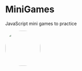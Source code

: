 # MiniGames
JavaScript mini games to practice

<a href="https://lizypk.github.io/tetris/" target="_blank"> <img height="110" style="border-radius:50px;" src="https://15logo.net/wp-content/uploads/2017/08/tetris-800x800.jpg" target="_blank"></a>


